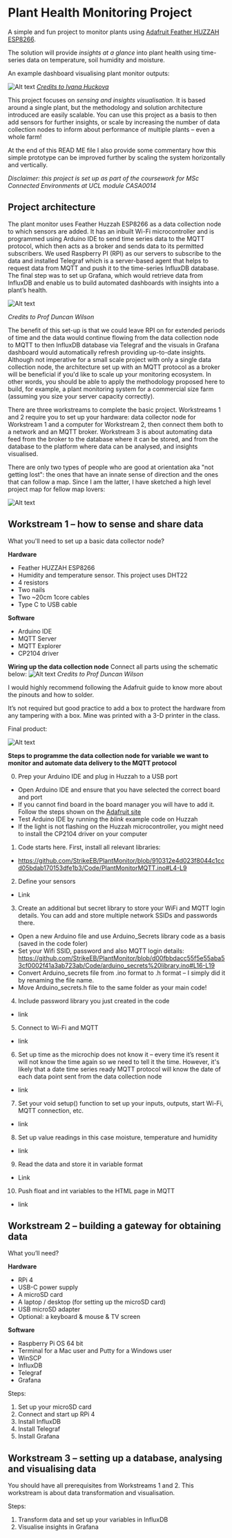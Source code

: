 # Plant Health Monitoring Project

A simple and fun project to monitor plants using [Adafruit Feather HUZZAH ESP8266](https://learn.adafruit.com/adafruit-feather-huzzah-esp8266/overview). 

The solution will provide _insights at a glance_ into plant health using time-series data on temperature, soil humidity and moisture. 

An example dashboard visualising plant monitor outputs:

![Alt text]( https://github.com/StrikeEB/PlantMonitor/blob/main/Images/Example%20Grafana%20Plant%20Monitor%20Dashboard_Credits%20to%20Ivana%20Huckova.jpg)
_[Credits to Ivana Huckova]( https://grafana.com/blog/2021/03/08/how-i-built-a-monitoring-system-for-my-avocado-plant-with-arduino-and-grafana-cloud/)_

This project focuses on _sensing and insights visualisation_. It is based around a single plant, but the methodology and solution architecture introduced are easily scalable. You can use this project as a basis to then add sensors for further insights, or scale by increasing the number of data collection nodes to inform about performance of multiple plants – even a whole farm! 

At the end of this READ ME file I also provide some commentary how this simple prototype can be improved further by scaling the system horizontally and vertically.

_Disclaimer: this project is set up as part of the coursework for MSc Connected Environments at UCL module CASA0014_


## Project architecture

The plant monitor uses Feather Huzzah ESP8266 as a data collection node to which sensors are added. It has an inbuilt Wi-Fi microcontroller and is programmed using Arduino IDE to send time series data to the MQTT protocol, which then acts as a broker and sends data to its permitted subscribers. We used Raspberry PI (RPI) as our servers to subscribe to the data and installed Telegraf which is a server-based agent that helps to request data from MQTT and push it to the time-series InfluxDB database. The final step was to set up Grafana, which would retrieve data from InfluxDB and enable us to build automated dashboards with insights into a plant’s health.

![Alt text]( https://github.com/StrikeEB/PlantMonitor/blob/main/Images/network%20diagram.jpg)

_Credits to Prof Duncan Wilson_

The benefit of this set-up is that we could leave RPI on for extended periods of time and the data would continue flowing from the data collection node to MQTT to then InfluxDB database via Telegraf and the visuals in Grafana dashboard would automatically refresh providing up-to-date insights. Although not imperative for a small scale project with only a single data collection node, the architecture set up with an MQTT protocol as a broker will be beneficial if you'd like to scale up your monitoring ecosystem. In other words, you should be able to apply the methodology proposed here to build, for example, a plant monitoring system for a commercial size farm (assuming you size your server capacity correctly).

There are three workstreams to complete the basic project. Workstreams 1 and 2 require you to set up your hardware: data collector node for Workstream 1 and a computer for Workstream 2, then connect them both to a network and an MQTT broker. Workstream 3 is about automating data feed from the broker to the database where it can be stored, and from the database to the platform where data can be analysed, and insights visualised.

There are only two types of people who are good at orientation aka "not getting lost": the ones that have an innate sense of direction and the ones that can follow a map. Since I am the latter, I have sketched a high level project map for fellow map lovers:

![Alt text]( https://github.com/StrikeEB/PlantMonitor/blob/main/Images/A%20prototype%20architecture%20for%20sensing%20data.jpg)


## Workstream 1 – how to sense and share data

What you'll need to set up a basic data collector node?

**Hardware**

- Feather HUZZAH ESP8266
- Humidity and temperature sensor. This project uses DHT22
- 4 resistors
- Two nails
- Two ~20cm 1core cables
- Type C to USB cable 

**Software**


- Arduino IDE
- MQTT Server
- MQTT Explorer
- CP2104 driver

**Wiring up the data collection node**
Connect all parts using the schematic below:
![Alt text]( https://github.com/StrikeEB/PlantMonitor/blob/main/Images/Plant%20Monitor%20Schematic.jpg)
_Credits to Prof Duncan Wilson_

I would highly recommend following the Adafruit guide to know more about the pinouts and how to solder. 

It’s not required but good practice to add a box to protect the hardware from any tampering with a box. Mine was printed with a 3-D printer in the class. 

Final product:

![Alt text]( https://github.com/StrikeEB/PlantMonitor/blob/main/Images/Sensor%202.png)


**Steps to programme the data collection node for variable we want to monitor and automate data delivery to the MQTT protocol**

0.	Prep your Arduino IDE and plug in Huzzah to a USB port
-	Open Arduino IDE and ensure that you have selected the correct board and port
-	If you cannot find board in the board manager you will have to add it. Follow the steps shown on the [Adafruit site](https://learn.adafruit.com/adafruit-feather-huzzah-esp8266/using-arduino-ide)
-	Test Arduino IDE by running the _blink_ example code on Huzzah
-	If the light is not flashing on the Huzzah microcontroller, you might need to install the CP2104 driver on your computer
1.	Code starts here. First, install all relevant libraries:
-	https://github.com/StrikeEB/PlantMonitor/blob/910312e4d023f8044c1ccd05bdab170153dfe1b3/Code/PlantMonitorMQTT.ino#L4-L9
2.	Define your sensors
-	Link 
3.	Create an additional but secret library to store your WiFi and MQTT login details. You can add and store multiple network SSIDs and passwords there. 
-	Open a new Arduino file and use Arduino_Secrets library code as a basis (saved in the code foler)
-	Set your Wifi SSID, password and also MQTT login details:
https://github.com/StrikeEB/PlantMonitor/blob/d00fbbdacc55f5e55aba53cf0002f41a3ab723ab/Code/arduino_secrets%20library.ino#L16-L19
-	Convert Arduino_secrets file from .ino format to .h format – I simply did it by renaming the file name.
-	Move Arduino_secrets.h file to the same folder as your main code!
4.	Include password library you just created in the code
-	link
5.	Connect to Wi-Fi and MQTT
-	link
6.	Set up time as the microchip does not know it – every time it’s resent it will not know the time again so we need to tell it the time. However, it's likely that a date time series ready MQTT protocol will know the date of each data point sent from the data collection node
-	link
7.	Set your void setup() function to set up your inputs, outputs, start Wi-Fi, MQTT connection, etc.
-	link
8.	Set up value readings in this case moisture, temperature and humidity
-	link
9.	Read the data and store it in variable format
-	Link
10.	Push float and int variables to the HTML page in MQTT
-	link


## Workstream 2 – building a gateway for obtaining data 

What you’ll need?


**Hardware**
-	RPi 4
-	USB-C power supply
-	A microSD card
-	A laptop / desktop (for setting up the microSD card)
-	USB microSD adapter
-	Optional: a keyboard & mouse & TV screen 

**Software**
-	Raspberry Pi OS 64 bit
-	Terminal for a Mac user and Putty for a Windows user
-	WinSCP
-	InfluxDB
-	Telegraf
-	Grafana

Steps:

1.	Set up your microSD card
2.	Connect and start up RPi 4
3.	Install InfluxDB
4.	Install Telegraf
5.	Install Grafana


## Workstream 3 – setting up a database, analysing and visualising data

You should have all prerequisites from Workstreams 1 and 2. This workstream is about data transformation and visualisation.

Steps: 
1.	Transform data and set up your variables in InfluxDB
2.	Visualise insights in Grafana

